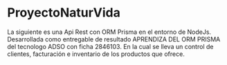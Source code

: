 # ProyectoNaturVida
La siguiente es una Api Rest con ORM Prisma en el entorno de NodeJs. Desarrollada como entregable de resultado APRENDIZA DEL ORM PRISMA del tecnologo ADSO con ficha 2846103. En la cual se lleva un control de clientes, facturación e inventario de los productos que ofrece. 
